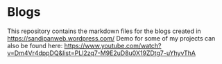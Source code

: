 # Blogs

This repository contains the markdown files for the blogs created in https://sandipanweb.wordpress.com/
Demo for some of my projects can also be found here: https://www.youtube.com/watch?v=Dm4Vr4dppDQ&list=PLl2zq7-M9E2uD8u0X19ZDtg7-uYhyvThA
